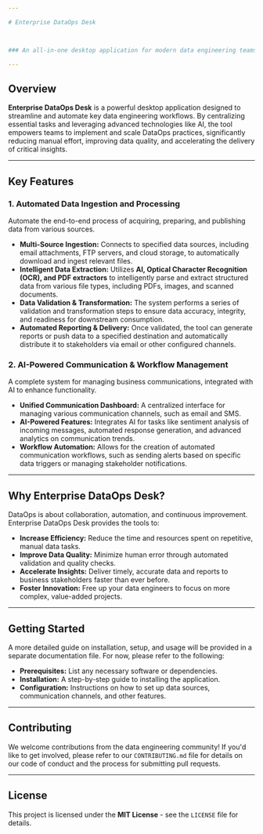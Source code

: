 ```yaml
---

# Enterprise DataOps Desk



### An all-in-one desktop application for modern data engineering teams.

---
```


## Overview

**Enterprise DataOps Desk** is a powerful desktop application designed to streamline and automate key data engineering workflows. By centralizing essential tasks and leveraging advanced technologies like AI, the tool empowers teams to implement and scale DataOps practices, significantly reducing manual effort, improving data quality, and accelerating the delivery of critical insights.

---

## Key Features

### 1. Automated Data Ingestion and Processing
Automate the end-to-end process of acquiring, preparing, and publishing data from various sources.

* **Multi-Source Ingestion:** Connects to specified data sources, including email attachments, FTP servers, and cloud storage, to automatically download and ingest relevant files.
* **Intelligent Data Extraction:** Utilizes **AI, Optical Character Recognition (OCR), and PDF extractors** to intelligently parse and extract structured data from various file types, including PDFs, images, and scanned documents.
* **Data Validation & Transformation:** The system performs a series of validation and transformation steps to ensure data accuracy, integrity, and readiness for downstream consumption.
* **Automated Reporting & Delivery:** Once validated, the tool can generate reports or push data to a specified destination and automatically distribute it to stakeholders via email or other configured channels.

### 2. AI-Powered Communication & Workflow Management
A complete system for managing business communications, integrated with AI to enhance functionality.

* **Unified Communication Dashboard:** A centralized interface for managing various communication channels, such as email and SMS.
* **AI-Powered Features:** Integrates AI for tasks like sentiment analysis of incoming messages, automated response generation, and advanced analytics on communication trends.
* **Workflow Automation:** Allows for the creation of automated communication workflows, such as sending alerts based on specific data triggers or managing stakeholder notifications.

---

## Why Enterprise DataOps Desk?

DataOps is about collaboration, automation, and continuous improvement. Enterprise DataOps Desk provides the tools to:

* **Increase Efficiency:** Reduce the time and resources spent on repetitive, manual data tasks.
* **Improve Data Quality:** Minimize human error through automated validation and quality checks.
* **Accelerate Insights:** Deliver timely, accurate data and reports to business stakeholders faster than ever before.
* **Foster Innovation:** Free up your data engineers to focus on more complex, value-added projects.

---

## Getting Started

A more detailed guide on installation, setup, and usage will be provided in a separate documentation file. For now, please refer to the following:

* **Prerequisites:** List any necessary software or dependencies.
* **Installation:** A step-by-step guide to installing the application.
* **Configuration:** Instructions on how to set up data sources, communication channels, and other features.

---

## Contributing

We welcome contributions from the data engineering community! If you'd like to get involved, please refer to our `CONTRIBUTING.md` file for details on our code of conduct and the process for submitting pull requests.

---

## License

This project is licensed under the **MIT License** - see the `LICENSE` file for details.
